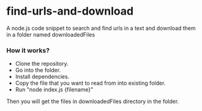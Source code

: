 # find-urls-and-download
A node.js code snippet to search and find urls in a text and download them in a folder named downloadedFiles

### How it works?

- Clone the repository.
- Go into the folder.
- Install dependencies.
- Copy the file that you want to read from into existing folder.
- Run "node index.js {filename}"

Then you will get the files in downloadedFiles directory in the folder.
